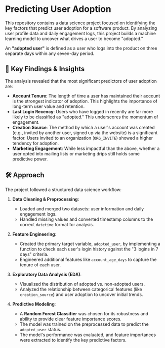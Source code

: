# Predicting User Adoption

This repository contains a data science project focused on identifying the key factors that predict user adoption for a software product. By analyzing user profile data and daily engagement logs, this project builds a machine learning model to uncover what drives a user to become "adopted."

An **"adopted user"** is defined as a user who logs into the product on three separate days within any seven-day period.

## 🚀 Key Findings & Insights

The analysis revealed that the most significant predictors of user adoption are:

* **Account Tenure**: The length of time a user has maintained their account is the strongest indicator of adoption. This highlights the importance of long-term user value and retention.
* **Last Login Recency**: Users who have logged in recently are far more likely to be classified as "adopted." This underscores the momentum of engagement.
* **Creation Source**: The method by which a user's account was created (e.g., invited by another user, signed up via the website) is a significant factor. Users invited to an organization (`ORG_INVITE`) showed a higher tendency for adoption.
* **Marketing Engagement**: While less impactful than the above, whether a user opted into mailing lists or marketing drips still holds some predictive power.

## 🛠️ Approach

The project followed a structured data science workflow:

1.  **Data Cleaning & Preprocessing**:
    * Loaded and merged two datasets: user information and daily engagement logs.
    * Handled missing values and converted timestamp columns to the correct `datetime` format for analysis.

2.  **Feature Engineering**:
    * Created the primary target variable, `adopted_user`, by implementing a function to check each user's login history against the "3 logins in 7 days" criteria.
    * Engineered additional features like `account_age_days` to capture the tenure of each user.

3.  **Exploratory Data Analysis (EDA)**:
    * Visualized the distribution of adopted vs. non-adopted users.
    * Analyzed the relationship between categorical features (like `creation_source`) and user adoption to uncover initial trends.

4.  **Predictive Modeling**:
    * A **Random Forest Classifier** was chosen for its robustness and ability to provide clear feature importance scores.
    * The model was trained on the preprocessed data to predict the `adopted_user` status.
    * The model's performance was evaluated, and feature importances were extracted to identify the key predictive factors.
